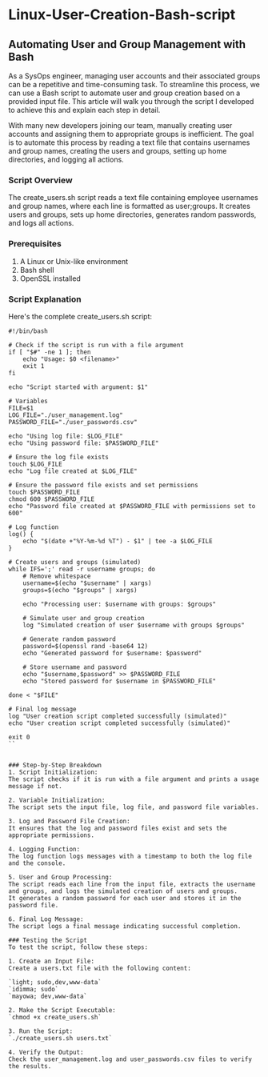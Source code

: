 # Linux-User-Creation-Bash-script
## Automating User and Group Management with Bash
As a SysOps engineer, managing user accounts and their associated groups can be a repetitive and time-consuming task. To streamline this process, we can use a Bash script to automate user and group creation based on a provided input file. This article will walk you through the script I developed to achieve this and explain each step in detail.


With many new developers joining our team, manually creating user accounts and assigning them to appropriate groups is inefficient. The goal is to automate this process by reading a text file that contains usernames and group names, creating the users and groups, setting up home directories, and logging all actions.


### Script Overview
The create_users.sh script reads a text file containing employee usernames and group names, where each line is formatted as user;groups. It creates users and groups, sets up home directories, generates random passwords, and logs all actions.

### Prerequisites
1. A Linux or Unix-like environment
2. Bash shell
3. OpenSSL installed

### Script Explanation
Here's the complete create_users.sh script:

```
#!/bin/bash

# Check if the script is run with a file argument
if [ "$#" -ne 1 ]; then
    echo "Usage: $0 <filename>"
    exit 1
fi

echo "Script started with argument: $1"

# Variables
FILE=$1
LOG_FILE="./user_management.log"
PASSWORD_FILE="./user_passwords.csv"

echo "Using log file: $LOG_FILE"
echo "Using password file: $PASSWORD_FILE"

# Ensure the log file exists
touch $LOG_FILE
echo "Log file created at $LOG_FILE"

# Ensure the password file exists and set permissions
touch $PASSWORD_FILE
chmod 600 $PASSWORD_FILE
echo "Password file created at $PASSWORD_FILE with permissions set to 600"

# Log function
log() {
    echo "$(date +"%Y-%m-%d %T") - $1" | tee -a $LOG_FILE
}

# Create users and groups (simulated)
while IFS=';' read -r username groups; do
    # Remove whitespace
    username=$(echo "$username" | xargs)
    groups=$(echo "$groups" | xargs)

    echo "Processing user: $username with groups: $groups"

    # Simulate user and group creation
    log "Simulated creation of user $username with groups $groups"

    # Generate random password
    password=$(openssl rand -base64 12)
    echo "Generated password for $username: $password"

    # Store username and password
    echo "$username,$password" >> $PASSWORD_FILE
    echo "Stored password for $username in $PASSWORD_FILE"

done < "$FILE"

# Final log message
log "User creation script completed successfully (simulated)"
echo "User creation script completed successfully (simulated)"

exit 0
``


### Step-by-Step Breakdown
1. Script Initialization:
The script checks if it is run with a file argument and prints a usage message if not.

2. Variable Initialization:
The script sets the input file, log file, and password file variables.

3. Log and Password File Creation:
It ensures that the log and password files exist and sets the appropriate permissions.

4. Logging Function:
The log function logs messages with a timestamp to both the log file and the console.

5. User and Group Processing:
The script reads each line from the input file, extracts the username and groups, and logs the simulated creation of users and groups.
It generates a random password for each user and stores it in the password file.

6. Final Log Message:
The script logs a final message indicating successful completion.

### Testing the Script
To test the script, follow these steps:

1. Create an Input File:
Create a users.txt file with the following content:

`light; sudo,dev,www-data`
`idimma; sudo`
`mayowa; dev,www-data`

2. Make the Script Executable:
`chmod +x create_users.sh`

3. Run the Script:
`./create_users.sh users.txt`

4. Verify the Output:
Check the user_management.log and user_passwords.csv files to verify the results.